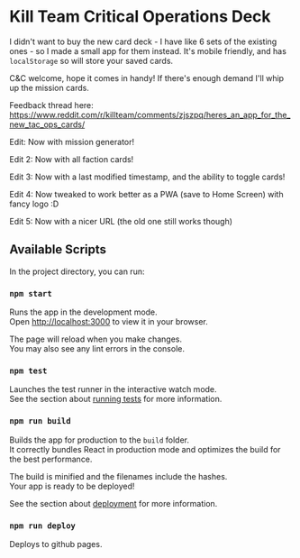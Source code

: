 # Kill Team Critical Operations Deck

I didn't want to buy the new card deck - I have like 6 sets of the existing ones - so I made a small app for them instead. It's mobile friendly, and has `localStorage` so will store your saved cards.

C&C welcome, hope it comes in handy! If there's enough demand I'll whip up the mission cards.

Feedback thread here: https://www.reddit.com/r/killteam/comments/zjszpq/heres_an_app_for_the_new_tac_ops_cards/

Edit: Now with mission generator!

Edit 2: Now with all faction cards!

Edit 3: Now with a last modified timestamp, and the ability to toggle cards!

Edit 4: Now tweaked to work better as a PWA (save to Home Screen) with fancy logo :D

Edit 5: Now with a nicer URL (the old one still works though)

## Available Scripts

In the project directory, you can run:

### `npm start`

Runs the app in the development mode.\
Open [http://localhost:3000](http://localhost:3000) to view it in your browser.

The page will reload when you make changes.\
You may also see any lint errors in the console.

### `npm test`

Launches the test runner in the interactive watch mode.\
See the section about [running tests](https://facebook.github.io/create-react-app/docs/running-tests) for more information.

### `npm run build`

Builds the app for production to the `build` folder.\
It correctly bundles React in production mode and optimizes the build for the best performance.

The build is minified and the filenames include the hashes.\
Your app is ready to be deployed!

See the section about [deployment](https://facebook.github.io/create-react-app/docs/deployment) for more information.

### `npm run deploy`

Deploys to github pages.